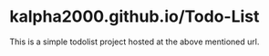 # kalpha2000.github.io/Todo-List

This is a simple todolist project hosted at the above mentioned url.
